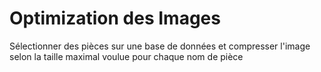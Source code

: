 # Optimization des Images
Sélectionner des pièces sur une base de données et compresser l'image selon la taille maximal voulue pour chaque nom de pièce
